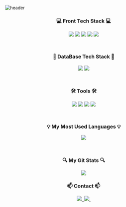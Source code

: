 ![header](https://capsule-render.vercel.app/api?type=waving&color=auto&height=150&section=header&text=Welcome%20to%20Jay's%20GitHub!&fontSize=30&animation=twinkling)

<h3 align="center">💻 Front Tech Stack 💻</h3>
<p align="center">
    <img align="center" src="https://img.shields.io/badge/HTML-20232a.svg?style=for-the-badge&logo=html5&logoColor=E34F26" />
    <img align="center" src="https://img.shields.io/badge/CSS-20232a.svg?style=for-the-badge&logo=css3&logoColor=1572B6" />
    <img align="center" src="https://img.shields.io/badge/JavaScript-20232a.svg?style=for-the-badge&logo=javascript&logoColor=F7DF1E" />
    <img align="center" src="https://img.shields.io/badge/React-20232a.svg?style=for-the-badge&logo=react&logoColor=61DAFB" />
    <img align="center" src="https://img.shields.io/badge/TypeScript-20232a.svg?style=for-the-badge&logo=typescript&logoColor=61DAFB" />
</p>
<br/>

<h3 align="center">💾 DataBase Tech Stack 💾</h3>
<p align="center">
    <img align="center" src="https://img.shields.io/badge/MySQL-20232a.svg?style=for-the-badge&logo=mysql&logoColor=4479A1" />
    <img align="center" src="https://img.shields.io/badge/FireBase-20232a.svg?style=for-the-badge&logo=firebase&logoColor=DD2C00" />
</p>
<br/>

<h3 align="center">🛠️ Tools 🛠️</h3>
<p align="center">
    <img align="center" src="https://img.shields.io/badge/Visual Studio Code-20232a.svg?style=for-the-badge&logo=visualstudiocode&logoColor=4479A1" />
    <img align="center" src="https://img.shields.io/badge/GitHub-20232a.svg?style=for-the-badge&logo=github&logoColor=181717" />
    <img align="center" src="https://img.shields.io/badge/Discord-20232a.svg?style=for-the-badge&logo=discord&logoColor=5865F2" />
        <img align="center" src="https://img.shields.io/badge/Slack-20232a.svg?style=for-the-badge&logo=slack&logoColor=4A154B" />
</p>
<br/>

<h3 align="center">💡 My Most Used Languages 💡</h3>
<p align="center">
  <a href="https://github.com/jiwoopark727">
    <img align="center" src="https://github-readme-stats.vercel.app/api/top-langs/?username=jiwoopark727&layout=compact&show_icons=true&show_owner=true&hide_title=false&theme=radical&hide=java" />
  </a>
</p>
<br/>

<h3 align="center">🔍 My Git Stats 🔍</h3>
<p align="center">
  <a href="https://github.com/jiwoopark727">
    <img align="center" src="https://github-readme-stats.vercel.app/api?username=jiwoopark727&hide=${가릴항목}&hide_title=${타이틀숨김}&show_icons=true&include_all_commits=false&theme=radical" />
  </a>
</p>

<h3 align="center">📫 Contact 📫</h3>
<div align="center">
  <a href="https://velog.io/@oka1313">
    <img src="https://img.shields.io/badge/Velog-1EBC8F?style=for-the-badge&logo=velog&logoColor=white" />&nbsp
  </a>
  <a href="mailto:oka1313@gmail.com">
    <img
      src="https://img.shields.io/badge/oka1313@gmail.com-D14836?style=for-the-badge&logo=gmail&logoColor=white"/>&nbsp
  </a>
</div>


<!--
**jiwoopark727/jiwoopark727** is a ✨ _special_ ✨ repository because its `README.md` (this file) appears on your GitHub profile.

Here are some ideas to get you started:

- 🔭 I’m currently working on ...
- 🌱 I’m currently learning ...
- 👯 I’m looking to collaborate on ...
- 🤔 I’m looking for help with ...
- 💬 Ask me about ...
- 📫 How to reach me: ...
- 😄 Pronouns: ...
- ⚡ Fun fact: ...
-->
